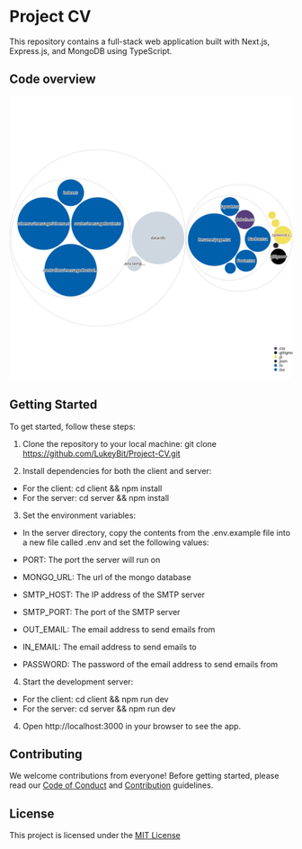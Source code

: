 # Project CV

This repository contains a full-stack web application built with Next.js, Express.js, and MongoDB using TypeScript.

## Code overview

![Visualization of this repo](./.github/images/diagram.svg)

## Getting Started

To get started, follow these steps:

1. Clone the repository to your local machine: git clone https://github.com/LukeyBit/Project-CV.git

2. Install dependencies for both the client and server:

* For the client: cd client && npm install
* For the server: cd server && npm install

3. Set the environment variables:

* In the server directory, copy the contents from the .env.example file into a new file called .env and set the following values:

* PORT: The port the server will run on
* MONGO_URL: The url of the mongo database
* SMTP_HOST: The IP address of the SMTP server
* SMTP_PORT: The port of the SMTP server
* OUT_EMAIL: The email address to send emails from
* IN_EMAIL: The email address to send emails to
* PASSWORD: The password of the email address to send emails from

4. Start the development server:

* For the client: cd client && npm run dev
* For the server: cd server && npm run dev

4. Open http://localhost:3000 in your browser to see the app.

## Contributing

We welcome contributions from everyone! Before getting started, please read our [Code of Conduct](./CODE_OF_CONDUCT.md) and [Contribution](.github/CONTRIBUTING.md) guidelines.

## License
This project is licensed under the [MIT License](./LICENSE)
